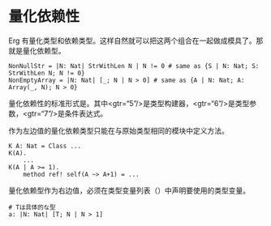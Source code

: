 # 量化依赖性

Erg 有量化类型和依赖类型。这样自然就可以把这两个组合在一起做成模具了。那就是量化依赖型。


```erg
NonNullStr = |N: Nat| StrWithLen N | N != 0 # same as {S | N: Nat; S: StrWithLen N; N != 0}
NonEmptyArray = |N: Nat| [_; N | N > 0] # same as {A | N: Nat; A: Array(_, N); N > 0}
```

量化依赖性的标准形式是。其中<gtr=“5”/>是类型构建器，<gtr=“6”/>是类型参数，<gtr=“7”/>是条件表达式。

作为左边值的量化依赖类型只能在与原始类型相同的模块中定义方法。


```erg
K A: Nat = Class ...
K(A).
    ...
K(A | A >= 1).
    method ref! self(A ~> A+1) = ...
```

量化依赖型作为右边值，必须在类型变量列表（）中声明要使用的类型变量。


```erg
# Tは具体的な型
a: |N: Nat| [T; N | N > 1]
```
